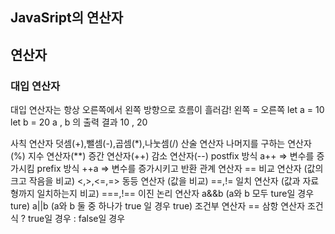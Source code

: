 ## JavaSript의 연산자

## 연산자

### 대입 연산자
대입 연산자는 항상 오른쪽에서 왼쪽 방향으로 흐름이 흘러감!
왼쪽 = 오른쪽
let a = 10
let b = 20 
a , b 의 출력 결과 10 , 20

사칙 연산자
덧셈(+),뺄셈(-),곱셈(*),나눗셈(/)
산술 연산자
나머지를 구하는 연산자(%)
지수 연산자(**)
증간 연산자(++)
감소 연산자(--)
postfix 방식 a++ => 변수를 증가시킴
prefix 방식 ++a => 변수를 증가시키고 반환
관계 연산자 == 비교 연산자 (값의 크고 작음을 비교)
<,>,<=,=>
동등 연산자 (값을 비교)
==,!=
일치 연산자 (값과 자료형까지 일치하는지 비교)
===,!== 
이진 논리 연산자
a&&b (a와 b 모두 ture일 경우 ture)
a||b (a와 b 둘 중 하나가 true 일 경우 true)
조건부 연산자 == 삼항 연산자
조건식 ? true일 경우 : false일 경우